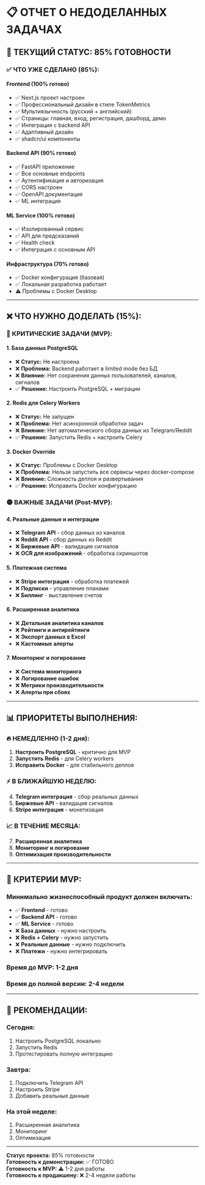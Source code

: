 # 📋 ОТЧЕТ О НЕДОДЕЛАННЫХ ЗАДАЧАХ

## 🎯 **ТЕКУЩИЙ СТАТУС: 85% ГОТОВНОСТИ**

### ✅ **ЧТО УЖЕ СДЕЛАНО (85%):**

#### **Frontend (100% готово)**
- ✅ Next.js проект настроен
- ✅ Профессиональный дизайн в стиле TokenMetrics
- ✅ Мультиязычность (русский + английский)
- ✅ Страницы: главная, вход, регистрация, дашборд, демо
- ✅ Интеграция с backend API
- ✅ Адаптивный дизайн
- ✅ shadcn/ui компоненты

#### **Backend API (90% готово)**
- ✅ FastAPI приложение
- ✅ Все основные endpoints
- ✅ Аутентификация и авторизация
- ✅ CORS настроен
- ✅ OpenAPI документация
- ✅ ML интеграция

#### **ML Service (100% готово)**
- ✅ Изолированный сервис
- ✅ API для предсказаний
- ✅ Health check
- ✅ Интеграция с основным API

#### **Инфраструктура (70% готово)**
- ✅ Docker конфигурация (базовая)
- ✅ Локальная разработка работает
- ⚠️ Проблемы с Docker Desktop

---

## ❌ **ЧТО НУЖНО ДОДЕЛАТЬ (15%):**

### **🔴 КРИТИЧЕСКИЕ ЗАДАЧИ (MVP):**

#### **1. База данных PostgreSQL**
- ❌ **Статус:** Не настроена
- ❌ **Проблема:** Backend работает в limited mode без БД
- ❌ **Влияние:** Нет сохранения данных пользователей, каналов, сигналов
- ✅ **Решение:** Настроить PostgreSQL + миграции

#### **2. Redis для Celery Workers**
- ❌ **Статус:** Не запущен
- ❌ **Проблема:** Нет асинхронной обработки задач
- ❌ **Влияние:** Нет автоматического сбора данных из Telegram/Reddit
- ✅ **Решение:** Запустить Redis + настроить Celery

#### **3. Docker Override**
- ❌ **Статус:** Проблемы с Docker Desktop
- ❌ **Проблема:** Нельзя запустить все сервисы через docker-compose
- ❌ **Влияние:** Сложность деплоя и развертывания
- ✅ **Решение:** Исправить Docker конфигурацию

### **🟡 ВАЖНЫЕ ЗАДАЧИ (Post-MVP):**

#### **4. Реальные данные и интеграции**
- ❌ **Telegram API** - сбор данных из каналов
- ❌ **Reddit API** - сбор данных из Reddit
- ❌ **Биржевые API** - валидация сигналов
- ❌ **OCR для изображений** - обработка скриншотов

#### **5. Платежная система**
- ❌ **Stripe интеграция** - обработка платежей
- ❌ **Подписки** - управление планами
- ❌ **Биллинг** - выставление счетов

#### **6. Расширенная аналитика**
- ❌ **Детальная аналитика каналов**
- ❌ **Рейтинги и антирейтинги**
- ❌ **Экспорт данных в Excel**
- ❌ **Кастомные алерты**

#### **7. Мониторинг и логирование**
- ❌ **Система мониторинга**
- ❌ **Логирование ошибок**
- ❌ **Метрики производительности**
- ❌ **Алерты при сбоях**

---

## 📊 **ПРИОРИТЕТЫ ВЫПОЛНЕНИЯ:**

### **🔥 НЕМЕДЛЕННО (1-2 дня):**
1. **Настроить PostgreSQL** - критично для MVP
2. **Запустить Redis** - для Celery workers
3. **Исправить Docker** - для стабильного деплоя

### **⚡ В БЛИЖАЙШУЮ НЕДЕЛЮ:**
4. **Telegram интеграция** - сбор реальных данных
5. **Биржевые API** - валидация сигналов
6. **Stripe интеграция** - монетизация

### **📈 В ТЕЧЕНИЕ МЕСЯЦА:**
7. **Расширенная аналитика**
8. **Мониторинг и логирование**
9. **Оптимизация производительности**

---

## 🎯 **КРИТЕРИИ MVP:**

### **Минимально жизнеспособный продукт должен включать:**
- ✅ **Frontend** - готово
- ✅ **Backend API** - готово
- ✅ **ML Service** - готово
- ❌ **База данных** - нужно настроить
- ❌ **Redis + Celery** - нужно запустить
- ❌ **Реальные данные** - нужно подключить
- ❌ **Платежи** - нужно интегрировать

### **Время до MVP:** 1-2 дня
### **Время до полной версии:** 2-4 недели

---

## 🚀 **РЕКОМЕНДАЦИИ:**

### **Сегодня:**
1. Настроить PostgreSQL локально
2. Запустить Redis
3. Протестировать полную интеграцию

### **Завтра:**
1. Подключить Telegram API
2. Настроить Stripe
3. Добавить реальные данные

### **На этой неделе:**
1. Расширенная аналитика
2. Мониторинг
3. Оптимизация

---

**Статус проекта:** 85% готовности  
**Готовность к демонстрации:** ✅ ГОТОВО  
**Готовность к MVP:** ⚠️ 1-2 дня работы  
**Готовность к продакшену:** ❌ 2-4 недели работы

